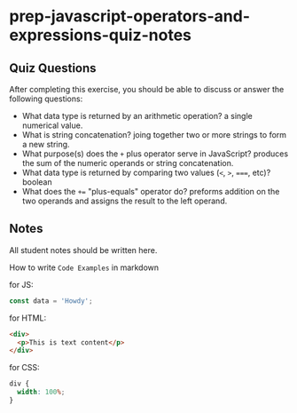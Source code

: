 # prep-javascript-operators-and-expressions-quiz-notes

## Quiz Questions

After completing this exercise, you should be able to discuss or answer the following questions:

- What data type is returned by an arithmetic operation?
  a single numerical value.
- What is string concatenation?
  joing together two or more strings to form a new string.
- What purpose(s) does the `+` plus operator serve in JavaScript?
  produces the sum of the numeric operands or string concatenation.
- What data type is returned by comparing two values (`<`, `>`, `===`, etc)?
  boolean
- What does the `+=` "plus-equals" operator do?
  preforms addition on the two operands and assigns the result to the left operand.

## Notes

All student notes should be written here.

How to write `Code Examples` in markdown

for JS:

```javascript
const data = 'Howdy';
```

for HTML:

```html
<div>
  <p>This is text content</p>
</div>
```

for CSS:

```css
div {
  width: 100%;
}
```
